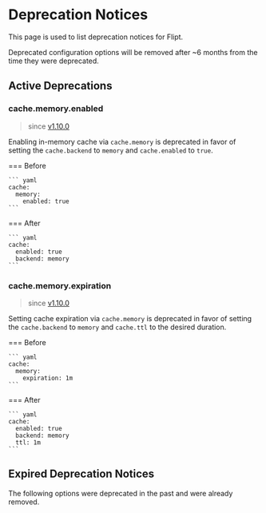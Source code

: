 # Deprecation Notices

This page is used to list deprecation notices for Flipt.

Deprecated configuration options will be removed after ~6 months from the time they were deprecated.

## Active Deprecations

<!--

Template for new deprecations:

### property

> since [version](link to version)

Description.

=== Before

    ``` yaml
    foo: bar
    ```

=== After

    ``` yaml
    foo: bar
    ```

-->

### cache.memory.enabled

> since [v1.10.0](https://github.com/markphelps/flipt/releases/tag/v1.10.0)

Enabling in-memory cache via `cache.memory` is deprecated in favor of setting the `cache.backend` to `memory` and `cache.enabled` to `true`.

=== Before

    ``` yaml
    cache:
      memory:
        enabled: true
    ```

=== After

    ``` yaml
    cache:
      enabled: true
      backend: memory
    ```

### cache.memory.expiration

> since [v1.10.0](https://github.com/markphelps/flipt/releases/tag/v1.10.0)

Setting cache expiration via `cache.memory` is deprecated in favor of setting the `cache.backend` to `memory` and `cache.ttl` to the desired duration.

=== Before

    ``` yaml
    cache:
      memory:
        expiration: 1m
    ```

=== After

    ``` yaml
    cache:
      enabled: true
      backend: memory
      ttl: 1m
    ```

## Expired Deprecation Notices

The following options were deprecated in the past and were already removed.
